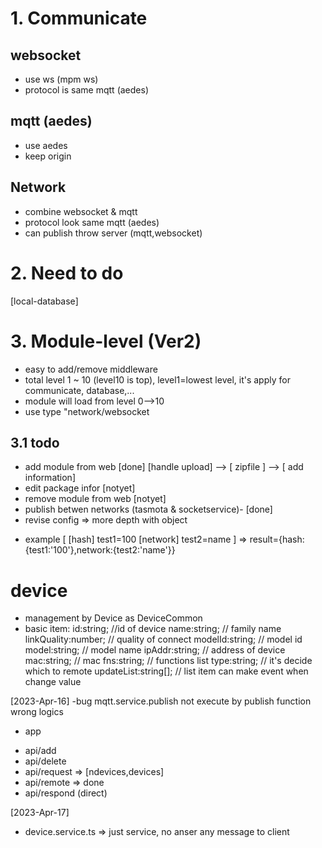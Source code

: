 # 1. Communicate
## websocket
- use ws (mpm ws)
- protocol is same mqtt (aedes)
## mqtt (aedes)
- use aedes
- keep origin
## Network
- combine websocket & mqtt
- protocol look same mqtt (aedes)
- can publish throw server (mqtt,websocket)
# 2. Need to do
[local-database]

# 3. Module-level (Ver2)
- easy to add/remove middleware
- total level 1 ~ 10 (level10 is top), level1=lowest level, it's apply for communicate, database,...
- module will load from level 0-->10
- use type "network/websocket
## 3.1 todo
- add module from web [done]
    [handle upload] --> [ zipfile ] --> [ add information]
- edit package infor [notyet]
- remove module from web [notyet]
- publish betwen networks (tasmota & socketservice)- [done]
- revise config => more depth with object 
+ example
[
    [hash]
    test1=100
    [network]
    test2=name
]
=> result={hash:{test1:'100'},network:{test2:'name'}}

# device
+ management by Device as DeviceCommon
+ basic item: 
    id:string;              //id of device
    name:string;            // family name
    linkQuality:number;     // quality of connect
    modelId:string;         // model id
    model:string;           // model name
    ipAddr:string;          // address of device
    mac:string;             // mac 
    fns:string;             // functions list
    type:string;            // it's decide which to remote
    updateList:string[];    // list item can make event when change value

[2023-Apr-16]
-bug mqtt.service.publish not execute by publish function wrong logics
+ app
- api/add
- api/delete    
- api/request   => [ndevices,devices]
- api/remote    => done
- api/respond (direct)

[2023-Apr-17]
- device.service.ts => just service, no anser any message to client
